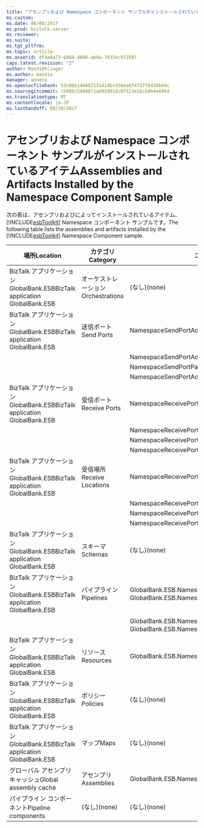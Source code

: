 ```yaml
---
title: "アセンブリおよび Namespace コンポーネント サンプルがインストールされているアイテム |Microsoft ドキュメント"
ms.custom: 
ms.date: 06/08/2017
ms.prod: biztalk-server
ms.reviewer: 
ms.suite: 
ms.tgt_pltfrm: 
ms.topic: article
ms.assetid: df4a0a73-6b60-4006-ab9a-74354c972507
caps.latest.revision: "2"
author: MandiOhlinger
ms.author: mandia
manager: anneta
ms.openlocfilehash: 53c08e14b682131414bc458ea6f4f3776438b69c
ms.sourcegitcommit: cb908c540d8f1a692d01dc8f313e16cb4b4e696d
ms.translationtype: MT
ms.contentlocale: ja-JP
ms.lasthandoff: 09/20/2017
---
```

# <a name="assemblies-and-artifacts-installed-by-the-namespace-component-sample"></a><span data-ttu-id="9b40a-102">アセンブリおよび Namespace コンポーネント サンプルがインストールされているアイテム</span><span class="sxs-lookup"><span data-stu-id="9b40a-102">Assemblies and Artifacts Installed by the Namespace Component Sample</span></span>
<span data-ttu-id="9b40a-103">次の表は、アセンブリおよびによってインストールされているアイテム、 [!INCLUDE[esbToolkit](../includes/esbtoolkit-md.md)] Namespace コンポーネント サンプルです。</span><span class="sxs-lookup"><span data-stu-id="9b40a-103">The following table lists the assemblies and artifacts installed by the [!INCLUDE[esbToolkit](../includes/esbtoolkit-md.md)] Namespace Component sample.</span></span>  
  
|<span data-ttu-id="9b40a-104">場所</span><span class="sxs-lookup"><span data-stu-id="9b40a-104">Location</span></span>|<span data-ttu-id="9b40a-105">カテゴリ</span><span class="sxs-lookup"><span data-stu-id="9b40a-105">Category</span></span>|<span data-ttu-id="9b40a-106">コンポーネントの名前とバージョン</span><span class="sxs-lookup"><span data-stu-id="9b40a-106">Name and version of the component</span></span>|  
|--------------|--------------|---------------------------------------|  
|<span data-ttu-id="9b40a-107">BizTalk アプリケーション GlobalBank.ESB</span><span class="sxs-lookup"><span data-stu-id="9b40a-107">BizTalk application GlobalBank.ESB</span></span>|<span data-ttu-id="9b40a-108">オーケストレーション</span><span class="sxs-lookup"><span data-stu-id="9b40a-108">Orchestrations</span></span>|<span data-ttu-id="9b40a-109">(なし)</span><span class="sxs-lookup"><span data-stu-id="9b40a-109">(none)</span></span>|  
|<span data-ttu-id="9b40a-110">BizTalk アプリケーション GlobalBank.ESB</span><span class="sxs-lookup"><span data-stu-id="9b40a-110">BizTalk application GlobalBank.ESB</span></span>|<span data-ttu-id="9b40a-111">送信ポート</span><span class="sxs-lookup"><span data-stu-id="9b40a-111">Send Ports</span></span>|<span data-ttu-id="9b40a-112">NamespaceSendPortAdd_to_Remove</span><span class="sxs-lookup"><span data-stu-id="9b40a-112">NamespaceSendPortAdd_to_Remove</span></span>|  
|||<span data-ttu-id="9b40a-113">NamespaceSendPortAdd_to_PassThrough</span><span class="sxs-lookup"><span data-stu-id="9b40a-113">NamespaceSendPortAdd_to_PassThrough</span></span>|  
|||<span data-ttu-id="9b40a-114">NamespaceSendPortPassthrough_to_Remove</span><span class="sxs-lookup"><span data-stu-id="9b40a-114">NamespaceSendPortPassthrough_to_Remove</span></span>|  
|||<span data-ttu-id="9b40a-115">NamespaceSendPortAddViaExtraction_to_PassThrough</span><span class="sxs-lookup"><span data-stu-id="9b40a-115">NamespaceSendPortAddViaExtraction_to_PassThrough</span></span>|  
|<span data-ttu-id="9b40a-116">BizTalk アプリケーション GlobalBank.ESB</span><span class="sxs-lookup"><span data-stu-id="9b40a-116">BizTalk application GlobalBank.ESB</span></span>|<span data-ttu-id="9b40a-117">受信ポート</span><span class="sxs-lookup"><span data-stu-id="9b40a-117">Receive Ports</span></span>|<span data-ttu-id="9b40a-118">NamespaceReceivePortAdd_to_PassThrough</span><span class="sxs-lookup"><span data-stu-id="9b40a-118">NamespaceReceivePortAdd_to_PassThrough</span></span>|  
|||<span data-ttu-id="9b40a-119">NamespaceReceivePortAdd_to_Remove</span><span class="sxs-lookup"><span data-stu-id="9b40a-119">NamespaceReceivePortAdd_to_Remove</span></span>|  
|||<span data-ttu-id="9b40a-120">NamespaceReceivePortPassThrough_to_Remove</span><span class="sxs-lookup"><span data-stu-id="9b40a-120">NamespaceReceivePortPassThrough_to_Remove</span></span>|  
|||<span data-ttu-id="9b40a-121">NamespaceReceivePortAddViaExtraction_to_PassThrough</span><span class="sxs-lookup"><span data-stu-id="9b40a-121">NamespaceReceivePortAddViaExtraction_to_PassThrough</span></span>|  
|<span data-ttu-id="9b40a-122">BizTalk アプリケーション GlobalBank.ESB</span><span class="sxs-lookup"><span data-stu-id="9b40a-122">BizTalk application GlobalBank.ESB</span></span>|<span data-ttu-id="9b40a-123">受信場所</span><span class="sxs-lookup"><span data-stu-id="9b40a-123">Receive Locations</span></span>|<span data-ttu-id="9b40a-124">NamespaceReceivePortAdd_to_PassThrough</span><span class="sxs-lookup"><span data-stu-id="9b40a-124">NamespaceReceivePortAdd_to_PassThrough</span></span>|  
|||<span data-ttu-id="9b40a-125">NamespaceReceivePortAdd_to_Remove</span><span class="sxs-lookup"><span data-stu-id="9b40a-125">NamespaceReceivePortAdd_to_Remove</span></span>|  
|||<span data-ttu-id="9b40a-126">NamespaceReceivePortPassThrough_to_Remove</span><span class="sxs-lookup"><span data-stu-id="9b40a-126">NamespaceReceivePortPassThrough_to_Remove</span></span>|  
|||<span data-ttu-id="9b40a-127">NamespaceReceivePortAddViaExtraction_to_PassThrough</span><span class="sxs-lookup"><span data-stu-id="9b40a-127">NamespaceReceivePortAddViaExtraction_to_PassThrough</span></span>|  
|<span data-ttu-id="9b40a-128">BizTalk アプリケーション GlobalBank.ESB</span><span class="sxs-lookup"><span data-stu-id="9b40a-128">BizTalk application GlobalBank.ESB</span></span>|<span data-ttu-id="9b40a-129">スキーマ</span><span class="sxs-lookup"><span data-stu-id="9b40a-129">Schemas</span></span>|<span data-ttu-id="9b40a-130">(なし)</span><span class="sxs-lookup"><span data-stu-id="9b40a-130">(none)</span></span>|  
|<span data-ttu-id="9b40a-131">BizTalk アプリケーション GlobalBank.ESB</span><span class="sxs-lookup"><span data-stu-id="9b40a-131">BizTalk application GlobalBank.ESB</span></span>|<span data-ttu-id="9b40a-132">パイプライン</span><span class="sxs-lookup"><span data-stu-id="9b40a-132">Pipelines</span></span>|<span data-ttu-id="9b40a-133">GlobalBank.ESB.Namespace.Pipelines.NamespaceSampleReceivePipeline バージョン 2.0.0.0 以降</span><span class="sxs-lookup"><span data-stu-id="9b40a-133">GlobalBank.ESB.Namespace.Pipelines.NamespaceSampleReceivePipeline Version 2.0.0.0</span></span>|  
|||<span data-ttu-id="9b40a-134">GlobalBank.ESB.Namespace.Pipelines.NamespaceSampleSendPipeline バージョン 2.0.0.0 以降</span><span class="sxs-lookup"><span data-stu-id="9b40a-134">GlobalBank.ESB.Namespace.Pipelines.NamespaceSampleSendPipeline Version 2.0.0.0</span></span>|  
|<span data-ttu-id="9b40a-135">BizTalk アプリケーション GlobalBank.ESB</span><span class="sxs-lookup"><span data-stu-id="9b40a-135">BizTalk application GlobalBank.ESB</span></span>|<span data-ttu-id="9b40a-136">リソース</span><span class="sxs-lookup"><span data-stu-id="9b40a-136">Resources</span></span>|<span data-ttu-id="9b40a-137">GlobalBank.ESB.Namespace.Pipelines バージョン 2.0.0.0 以降</span><span class="sxs-lookup"><span data-stu-id="9b40a-137">GlobalBank.ESB.Namespace.Pipelines Version 2.0.0.0</span></span>|  
|<span data-ttu-id="9b40a-138">BizTalk アプリケーション GlobalBank.ESB</span><span class="sxs-lookup"><span data-stu-id="9b40a-138">BizTalk application GlobalBank.ESB</span></span>|<span data-ttu-id="9b40a-139">ポリシー</span><span class="sxs-lookup"><span data-stu-id="9b40a-139">Policies</span></span>|<span data-ttu-id="9b40a-140">(なし)</span><span class="sxs-lookup"><span data-stu-id="9b40a-140">(none)</span></span>|  
|<span data-ttu-id="9b40a-141">BizTalk アプリケーション GlobalBank.ESB</span><span class="sxs-lookup"><span data-stu-id="9b40a-141">BizTalk application GlobalBank.ESB</span></span>|<span data-ttu-id="9b40a-142">マップ</span><span class="sxs-lookup"><span data-stu-id="9b40a-142">Maps</span></span>|<span data-ttu-id="9b40a-143">(なし)</span><span class="sxs-lookup"><span data-stu-id="9b40a-143">(none)</span></span>|  
|<span data-ttu-id="9b40a-144">グローバル アセンブリ キャッシュ</span><span class="sxs-lookup"><span data-stu-id="9b40a-144">Global assembly cache</span></span>|<span data-ttu-id="9b40a-145">アセンブリ</span><span class="sxs-lookup"><span data-stu-id="9b40a-145">Assemblies</span></span>|<span data-ttu-id="9b40a-146">GlobalBank.ESB.Namespace.Pipelines バージョン 2.0.0.0 以降</span><span class="sxs-lookup"><span data-stu-id="9b40a-146">GlobalBank.ESB.Namespace.Pipelines Version 2.0.0.0</span></span>|  
|<span data-ttu-id="9b40a-147">パイプライン コンポーネント</span><span class="sxs-lookup"><span data-stu-id="9b40a-147">Pipeline components</span></span>|<span data-ttu-id="9b40a-148">(なし)</span><span class="sxs-lookup"><span data-stu-id="9b40a-148">(none)</span></span>|<span data-ttu-id="9b40a-149">(なし)</span><span class="sxs-lookup"><span data-stu-id="9b40a-149">(none)</span></span>|